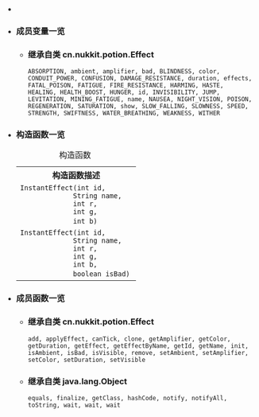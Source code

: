<div class="summary">
<ul class="blockList">
<li class="blockList">  
<li class="blockList"><a name="field.summary">
<!--   -->
</a>
<h3>成员变量一览</h3>
<ul class="blockList">
<li class="blockList"><a name="fields.inherited.from.class.cn.nukkit.potion.Effect">
<!--   -->
</a>
<h3>继承自类 cn.nukkit.potion.<a  title="class in cn.nukkit.potion">Effect</a></h3>
<code><a >ABSORPTION</a>, <a >ambient</a>, <a >amplifier</a>, <a >bad</a>, <a >BLINDNESS</a>, <a >color</a>, <a >CONDUIT_POWER</a>, <a >CONFUSION</a>, <a >DAMAGE_RESISTANCE</a>, <a >duration</a>, <a >effects</a>, <a >FATAL_POISON</a>, <a >FATIGUE</a>, <a >FIRE_RESISTANCE</a>, <a >HARMING</a>, <a >HASTE</a>, <a >HEALING</a>, <a >HEALTH_BOOST</a>, <a >HUNGER</a>, <a >id</a>, <a >INVISIBILITY</a>, <a >JUMP</a>, <a >LEVITATION</a>, <a >MINING_FATIGUE</a>, <a >name</a>, <a >NAUSEA</a>, <a >NIGHT_VISION</a>, <a >POISON</a>, <a >REGENERATION</a>, <a >SATURATION</a>, <a >show</a>, <a >SLOW_FALLING</a>, <a >SLOWNESS</a>, <a >SPEED</a>, <a >STRENGTH</a>, <a >SWIFTNESS</a>, <a >WATER_BREATHING</a>, <a >WEAKNESS</a>, <a >WITHER</a></code></li>
</ul>
</li>
</ul>
<!-- ======== CONSTRUCTOR SUMMARY ======== -->
<ul class="blockList">
<li class="blockList"><a name="constructor.summary">
<!--   -->
</a>
<h3>构造函数一览</h3>
<table class="memberSummary" border="0" cellpadding="3" cellspacing="0" summary="Constructor Summary table, listing constructors, and an explanation">
<caption><span>构造函数</span><span class="tabEnd"> </span></caption>
<tr>
<th>构造函数描述</th>
</tr>
<tr class="altColor">
<td class="colOne"><code><span class="memberNameLink"><a >InstantEffect</a></span>(int id,
             <a  title="class or interface in java.lang">String</a> name,
             int r,
             int g,
             int b)</code> </td>
</tr>
<tr class="rowColor">
<td class="colOne"><code><span class="memberNameLink"><a >InstantEffect</a></span>(int id,
             <a  title="class or interface in java.lang">String</a> name,
             int r,
             int g,
             int b,
             boolean isBad)</code> </td>
</tr>
</table>
</li>
</ul>
<!-- ========== METHOD SUMMARY =========== -->
<ul class="blockList">
<li class="blockList"><a name="method.summary">
<!--   -->
</a>
<h3>成员函数一览</h3>
<ul class="blockList">
<li class="blockList"><a name="methods.inherited.from.class.cn.nukkit.potion.Effect">
<!--   -->
</a>
<h3>继承自类 cn.nukkit.potion.<a  title="class in cn.nukkit.potion">Effect</a></h3>
<code><a >add</a>, <a >applyEffect</a>, <a >canTick</a>, <a >clone</a>, <a >getAmplifier</a>, <a >getColor</a>, <a >getDuration</a>, <a >getEffect</a>, <a >getEffectByName</a>, <a >getId</a>, <a >getName</a>, <a >init</a>, <a >isAmbient</a>, <a >isBad</a>, <a >isVisible</a>, <a >remove</a>, <a >setAmbient</a>, <a >setAmplifier</a>, <a >setColor</a>, <a >setDuration</a>, <a >setVisible</a></code></li>
</ul>
<ul class="blockList">
<li class="blockList"><a name="methods.inherited.from.class.java.lang.Object">
<!--   -->
</a>
<h3>继承自类 java.lang.<a  title="class or interface in java.lang">Object</a></h3>
<code><a  title="class or interface in java.lang">equals</a>, <a  title="class or interface in java.lang">finalize</a>, <a  title="class or interface in java.lang">getClass</a>, <a  title="class or interface in java.lang">hashCode</a>, <a  title="class or interface in java.lang">notify</a>, <a  title="class or interface in java.lang">notifyAll</a>, <a  title="class or interface in java.lang">toString</a>, <a  title="class or interface in java.lang">wait</a>, <a  title="class or interface in java.lang">wait</a>, <a  title="class or interface in java.lang">wait</a></code></li>
</ul>
</li>
</ul>
</li>
</ul>
</div>
